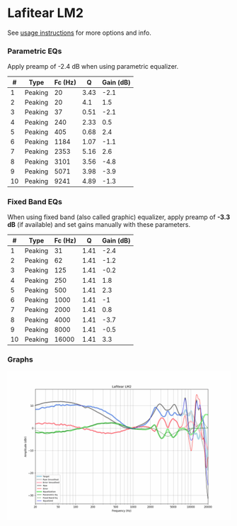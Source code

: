 # Lafitear LM2
See [usage instructions](https://github.com/jaakkopasanen/AutoEq#usage) for more options and info.

### Parametric EQs
Apply preamp of -2.4 dB when using parametric equalizer.

|   # | Type    |   Fc (Hz) |    Q |   Gain (dB) |
|-----|---------|-----------|------|-------------|
|   1 | Peaking |        20 | 3.43 |        -2.1 |
|   2 | Peaking |        20 | 4.1  |         1.5 |
|   3 | Peaking |        37 | 0.51 |        -2.1 |
|   4 | Peaking |       240 | 2.33 |         0.5 |
|   5 | Peaking |       405 | 0.68 |         2.4 |
|   6 | Peaking |      1184 | 1.07 |        -1.1 |
|   7 | Peaking |      2353 | 5.16 |         2.6 |
|   8 | Peaking |      3101 | 3.56 |        -4.8 |
|   9 | Peaking |      5071 | 3.98 |        -3.9 |
|  10 | Peaking |      9241 | 4.89 |        -1.3 |

### Fixed Band EQs
When using fixed band (also called graphic) equalizer, apply preamp of **-3.3 dB** (if available) and set gains manually with these parameters.

|   # | Type    |   Fc (Hz) |    Q |   Gain (dB) |
|-----|---------|-----------|------|-------------|
|   1 | Peaking |        31 | 1.41 |        -2.4 |
|   2 | Peaking |        62 | 1.41 |        -1.2 |
|   3 | Peaking |       125 | 1.41 |        -0.2 |
|   4 | Peaking |       250 | 1.41 |         1.8 |
|   5 | Peaking |       500 | 1.41 |         2.3 |
|   6 | Peaking |      1000 | 1.41 |        -1   |
|   7 | Peaking |      2000 | 1.41 |         0.8 |
|   8 | Peaking |      4000 | 1.41 |        -3.7 |
|   9 | Peaking |      8000 | 1.41 |        -0.5 |
|  10 | Peaking |     16000 | 1.41 |         3.3 |

### Graphs
![](./Lafitear%20LM2.png)

